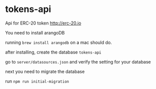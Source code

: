 # tokens-api
Api for ERC-20 token http://erc-20.io

You need to install arangoDB

running `brew install arangodb` on a mac should do.

after installing, create the database `tokens-api`

go to `server/datasources.json` and verify the setting for your database 

next you need to migrate the database

run `npm run initial-migration`
